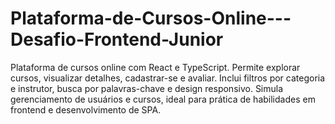 # Plataforma-de-Cursos-Online---Desafio-Frontend-Junior
Plataforma de cursos online com React e TypeScript. Permite explorar cursos, visualizar detalhes, cadastrar-se e avaliar. Inclui filtros por categoria e instrutor, busca por palavras-chave e design responsivo. Simula gerenciamento de usuários e cursos, ideal para prática de habilidades em frontend e desenvolvimento de SPA.
